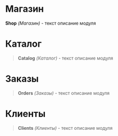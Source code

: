 # Магазин 

**Shop** *(Магазин)* - текст описание модуля

# Каталог
>**Catalog** *(Каталог)* - текст описание модуля

# Заказы

>**Orders** *(Заказы)* - текст описание модуля

# Клиенты

>**Clients** *(Клиенты)* - текст описание модуля

